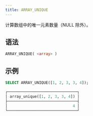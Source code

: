 ```yaml
---
title: ARRAY_UNIQUE
---
```


计算数组中的唯一元素数量（NULL 除外）。

## 语法

```sql
ARRAY_UNIQUE( <array> )
```

## 示例

```sql
SELECT ARRAY_UNIQUE([1, 2, 3, 3, 4]);

┌───────────────────────────────┐
│ array_unique([1, 2, 3, 3, 4]) │
├───────────────────────────────┤
│                             4 │
└───────────────────────────────┘
```
